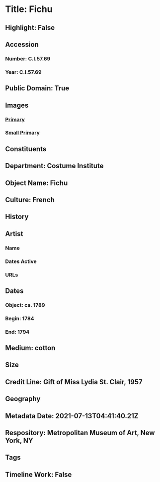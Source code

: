 # Title: Fichu
## Highlight: False
## Accession
### Number: C.I.57.69
### Year: C.I.57.69
## Public Domain: True
## Images
### [Primary](https://images.metmuseum.org/CRDImages/ci/original/CI57.69.jpg)
### [Small Primary](https://images.metmuseum.org/CRDImages/ci/web-large/CI57.69.jpg)
## Constituents
## Department: Costume Institute
## Object Name: Fichu
## Culture: French
## History
## Artist
### Name
### Dates Active
### URLs
## Dates
### Object: ca. 1789
### Begin: 1784
### End: 1794
## Medium: cotton
## Size
## Credit Line: Gift of Miss Lydia St. Clair, 1957
## Geography
## Metadata Date: 2021-07-13T04:41:40.21Z
## Respository: Metropolitan Museum of Art, New York, NY
## Tags
## Timeline Work: False